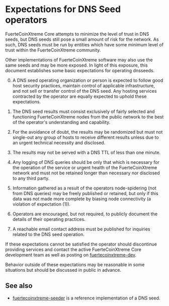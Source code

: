 Expectations for DNS Seed operators
====================================

FuerteCoinXtreme Core attempts to minimize the level of trust in DNS seeds,
but DNS seeds still pose a small amount of risk for the network.
As such, DNS seeds must be run by entities which have some minimum
level of trust within the FuerteCoinXtreme community.

Other implementations of FuerteCoinXtreme software may also use the same
seeds and may be more exposed. In light of this exposure, this
document establishes some basic expectations for operating dnsseeds.

0. A DNS seed operating organization or person is expected to follow good
host security practices, maintain control of applicable infrastructure,
and not sell or transfer control of the DNS seed. Any hosting services
contracted by the operator are equally expected to uphold these expectations.

1. The DNS seed results must consist exclusively of fairly selected and
functioning FuerteCoinXtreme nodes from the public network to the best of the
operator's understanding and capability.

2. For the avoidance of doubt, the results may be randomized but must not
single-out any group of hosts to receive different results unless due to an
urgent technical necessity and disclosed.

3. The results may not be served with a DNS TTL of less than one minute.

4. Any logging of DNS queries should be only that which is necessary
for the operation of the service or urgent health of the FuerteCoinXtreme
network and must not be retained longer than necessary nor disclosed
to any third party.

5. Information gathered as a result of the operators node-spidering
(not from DNS queries) may be freely published or retained, but only
if this data was not made more complete by biasing node connectivity
(a violation of expectation (1)).

6. Operators are encouraged, but not required, to publicly document the
details of their operating practices.

7. A reachable email contact address must be published for inquiries
related to the DNS seed operation.

If these expectations cannot be satisfied the operator should
discontinue providing services and contact the active FuerteCoinXtreme
Core development team as well as posting on
[fuertecoinxtreme-dev](https://groups.google.com/forum/#!forum/fuertecoinxtreme-dev).

Behavior outside of these expectations may be reasonable in some
situations but should be discussed in public in advance.

See also
----------
- [fuertecoinxtreme-seeder](https://github.com/pooler/fuertecoinxtreme-seeder) is a reference implementation of a DNS seed.
